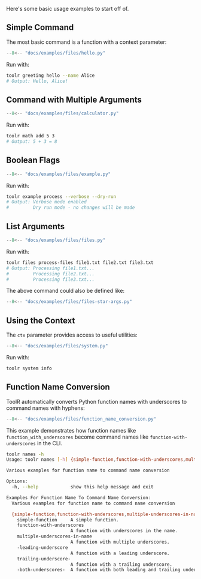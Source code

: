 Here's some basic usage examples to start off of.

## Simple Command

The most basic command is a function with a context parameter:

```python title="tools/hello.py"
--8<-- "docs/examples/files/hello.py"
```

Run with:

```bash
toolr greeting hello --name Alice
# Output: Hello, Alice!
```

## Command with Multiple Arguments

```python title="tools/calculator.py"
--8<-- "docs/examples/files/calculator.py"
```

Run with:

```bash
toolr math add 5 3
# Output: 5 + 3 = 8
```

## Boolean Flags

```python title="tools/example.py"
--8<-- "docs/examples/files/example.py"
```

Run with:

```bash
toolr example process --verbose --dry-run
# Output: Verbose mode enabled
#         Dry run mode - no changes will be made
```

## List Arguments

```python title="tools/files.py"
--8<-- "docs/examples/files/files.py"
```

Run with:

```bash
toolr files process-files file1.txt file2.txt file3.txt
# Output: Processing file1.txt...
#         Processing file2.txt...
#         Processing file3.txt...
```

The above command could also be defined like:

```python title="tools/files.py"
--8<-- "docs/examples/files/files-star-args.py"
```

## Using the Context

The `ctx` parameter provides access to useful utilities:

```python title="tools/system.py"
--8<-- "docs/examples/files/system.py"
```

Run with:

```bash
toolr system info
```

## Function Name Conversion

ToolR automatically converts Python function names with underscores to command names with hyphens:

```python title="tools/function_names.py"
--8<-- "docs/examples/files/function_name_conversion.py"
```

This example demonstrates how function names like `function_with_underscores` become command names like `function-with-underscores` in the CLI.

```bash
toolr names -h
Usage: toolr names [-h] {simple-function,function-with-underscores,multiple-underscores-in-name,-leading-underscore,trailing-underscore-,-both-underscores-} ...

Various examples for function name to command name conversion

Options:
  -h, --help            show this help message and exit

Examples For Function Name To Command Name Conversion:
  Various examples for function name to command name conversion

  {simple-function,function-with-underscores,multiple-underscores-in-name,-leading-underscore,trailing-underscore-,-both-underscores-}
    simple-function     A simple function.
    function-with-underscores
                        A function with underscores in the name.
    multiple-underscores-in-name
                        A function with multiple underscores.
    -leading-underscore
                        A function with a leading underscore.
    trailing-underscore-
                        A function with a trailing underscore.
    -both-underscores-  A function with both leading and trailing underscores.
```
